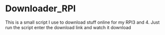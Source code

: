 # Downloader_RPI
This is a small script I use to download stuff online for my RPI3 and 4. Just run the script enter the download link and watch it download
